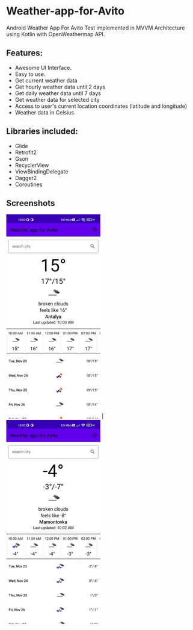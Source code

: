 # Weather-app-for-Avito
Android Weather App For Avito Test implemented in MVVM Architecture using Kotlin with OpenWeathermap API.

## Features:

- Awesome UI Interface.
- Easy to use.
- Get current weather data
- Get hourly weather data until 2 days
- Get daily weather data until 7 days
- Get weather data for selected city
- Access to user's current location coordinates (latitude and longitude)
- Weather data in Celsius

## Libraries included:

- Glide
- Retrofit2
- Gson
- RecyclerView
- ViewBindingDelegate
- Dagger2
- Coroutines

## Screenshots

<img src="https://github.com/zbist/Weather-app-for-Avito/blob/master/screenshots/Ul8rLqv_P-s.jpg?raw=true" width="250"> | <img src="https://github.com/zbist/Weather-app-for-Avito/blob/master/screenshots/fP2tVFKKPkA.jpg?raw=true" width="250">
